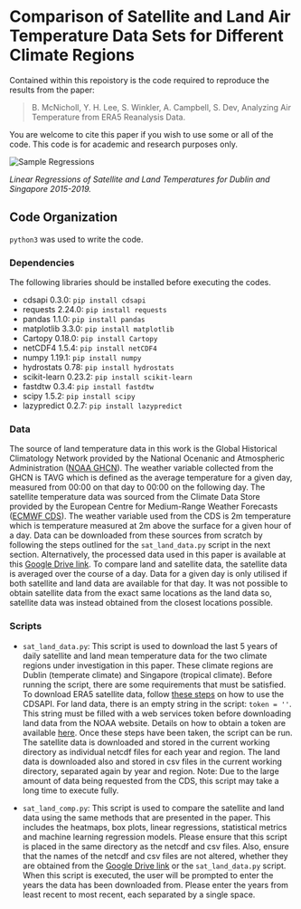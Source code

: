 # Comparison of Satellite and Land Air Temperature Data Sets for Different Climate Regions

Contained within this repoistory is the code required to reproduce the results from the paper:

> B. McNicholl, Y. H. Lee, S. Winkler, A. Campbell, S. Dev, Analyzing Air Temperature from ERA5 Reanalysis Data.

You are welcome to cite this paper if you wish to use some or all of the code. This code is for academic and research purposes only.

![Sample Regressions](https://user-images.githubusercontent.com/65912701/90794167-5c87cf00-e304-11ea-8f3b-7c1218e18c92.PNG)

*Linear Regressions of Satellite and Land Temperatures for Dublin and Singapore 2015-2019.*

## Code Organization

`python3` was used to write the code.

### Dependencies
 
The following libraries should be installed before executing the codes.

+ cdsapi 0.3.0: `pip install cdsapi`
+ requests 2.24.0: `pip install requests`
+ pandas 1.1.0: `pip install pandas`
+ matplotlib 3.3.0: `pip install matplotlib`
+ Cartopy 0.18.0: `pip install Cartopy`
+ netCDF4 1.5.4: `pip install netCDF4`
+ numpy 1.19.1: `pip install numpy`
+ hydrostats 0.78: `pip install hydrostats`
+ scikit-learn 0.23.2: `pip install scikit-learn`
+ fastdtw 0.3.4: `pip install fastdtw`
+ scipy 1.5.2: `pip install scipy`
+ lazypredict 0.2.7: `pip install lazypredict`

### Data

The source of land temperature data in this work is the Global Historical Climatology Network provided by the National Ocenanic and Atmospheric Administration ([NOAA GHCN](https://www.ncdc.noaa.gov/data-access/land-based-station-data/land-based-datasets/global-historical-climatology-network-ghcn)). The weather variable collected from the GHCN is TAVG which is defined as the average temperature for a given day, measured from 00:00 on that day to 00:00 on the following day. The satellite temperature data was sourced from the Climate Data Store provided by the European Centre for Medium-Range Weather Forecasts ([ECMWF CDS](https://cds.climate.copernicus.eu/cdsapp#!/dataset/reanalysis-era5-single-levels?tab=overview)). The weather variable used from the CDS is 2m temperature which is temperature measured at 2m above the surface for a given hour of a day. Data can be downloaded from these sources from scratch by following the steps outlined for the `sat_land_data.py` script in the next section. Alternatively, the processed data used in this paper is available at this [Google Drive link](https://drive.google.com/drive/folders/1N68hx--Kyj9jFi0XnZihbZUzNMBxdY0i?usp=sharing). To compare land and satellite data, the satellite data is averaged over the course of a day. Data for a given day is only utilised if both satellite and land data are available for that day. It was not possible to obtain satellite data from the exact same locations as the land data so, satellite data was instead obtained from the closest locations possible.

### Scripts

+ `sat_land_data.py`: This script is used to download the last 5 years of daily satellite and land mean temperature data for the two climate regions under investigation in this paper. These climate regions are Dublin (temperate climate) and Singapore (tropical climate). Before running the script, there are some requirements that must be satisfied. To download ERA5 satellite data, follow [these steps](https://cds.climate.copernicus.eu/api-how-to) on how to use the CDSAPI. For land data, there is an empty string in the script: `token = ''`. This string must be filled with a web services token before downloading land data from the NOAA website. Details on how to obtain a token are available [here](https://www.ncdc.noaa.gov/cdo-web/token). Once these steps have been taken, the script can be run. The satellite data is downloaded and stored in the current working directory as individual netcdf files for each year and region. The land data is downloaded also and stored in csv files in the current working directory, separated again by year and region. Note: Due to the large amount of data being requested from the CDS, this script may take a long time to execute fully.

+ `sat_land_comp.py`: This script is used to compare the satellite and land data using the same methods that are presented in the paper. This includes the heatmaps, box plots, linear regressions, statistical metrics and machine learning regression models. Please ensure that this script is placed in the same directory as the netcdf and csv files. Also, ensure that the names of the netcdf and csv files are not altered, whether they are obtained from the [Google Drive link](https://drive.google.com/drive/folders/1N68hx--Kyj9jFi0XnZihbZUzNMBxdY0i?usp=sharing) or the `sat_land_data.py` script. When this script is executed, the user will be prompted to enter the years the data has been downloaded from. Please enter the years from least recent to most recent, each separated by a single space.
